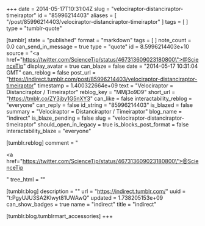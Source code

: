 +++
date = 2014-05-17T10:31:04Z
slug = "velociraptor-distanciraptor-timeiraptor"
id = "85996214403"
aliases = [ "/post/85996214403/velociraptor-distanciraptor-timeiraptor" ]
tags = [ ]
type = "tumblr-quote"

[tumblr]
state = "published"
format = "markdown"
tags = [ ]
note_count = 0.0
can_send_in_message = true
type = "quote"
id = 8.5996214403e+10
source = "<a href=\"https://twitter.com/ScienceTip/status/467313609023180800\">@ScienceTip</a>"
display_avatar = true
can_blaze = false
date = "2014-05-17 10:31:04 GMT"
can_reblog = false
post_url = "https://indirect.tumblr.com/post/85996214403/velociraptor-distanciraptor-timeiraptor"
timestamp = 1.400322664e+09
text = "Velociraptor = Distanciraptor / Timeiraptor"
reblog_key = "MMj3o9D9"
short_url = "https://tmblr.co/ZY3jby1G5nXY3"
can_like = false
interactability_reblog = "everyone"
can_reply = false
id_string = "85996214403"
is_blazed = false
summary = "Velociraptor = Distanciraptor / Timeiraptor"
blog_name = "indirect"
is_blaze_pending = false
slug = "velociraptor-distanciraptor-timeiraptor"
should_open_in_legacy = true
is_blocks_post_format = false
interactability_blaze = "everyone"

[tumblr.reblog]
comment = "<p><a href=\"https://twitter.com/ScienceTip/status/467313609023180800\">@ScienceTip</a></p>"
tree_html = ""

[tumblr.blog]
description = ""
url = "https://indirect.tumblr.com/"
uuid = "t:PgyUJU3SA2Klwyt81UWAwQ"
updated = 1.738205153e+09
can_show_badges = true
name = "indirect"
title = "indirect"

[tumblr.blog.tumblrmart_accessories]
+++
